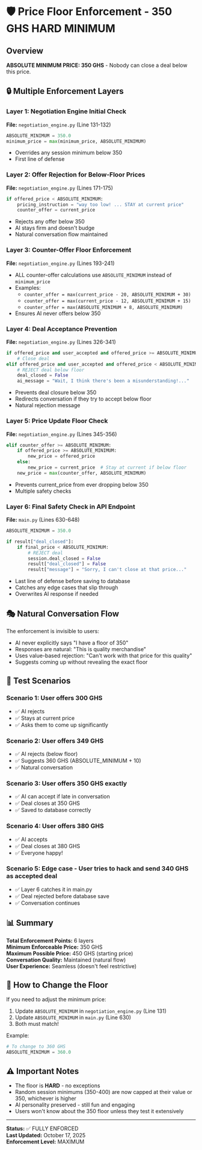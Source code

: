 # 🛡️ Price Floor Enforcement - 350 GHS HARD MINIMUM

## Overview
**ABSOLUTE MINIMUM PRICE: 350 GHS** - Nobody can close a deal below this price.

## 🔒 Multiple Enforcement Layers

### Layer 1: Negotiation Engine Initial Check
**File:** `negotiation_engine.py` (Line 131-132)
```python
ABSOLUTE_MINIMUM = 350.0
minimum_price = max(minimum_price, ABSOLUTE_MINIMUM)
```
- Overrides any session minimum below 350
- First line of defense

### Layer 2: Offer Rejection for Below-Floor Prices
**File:** `negotiation_engine.py` (Lines 171-175)
```python
if offered_price < ABSOLUTE_MINIMUM:
    pricing_instruction = "way too low! ... STAY at current price"
    counter_offer = current_price
```
- Rejects any offer below 350
- AI stays firm and doesn't budge
- Natural conversation flow maintained

### Layer 3: Counter-Offer Floor Enforcement
**File:** `negotiation_engine.py` (Lines 193-241)
- ALL counter-offer calculations use `ABSOLUTE_MINIMUM` instead of `minimum_price`
- Examples:
  - `counter_offer = max(current_price - 20, ABSOLUTE_MINIMUM + 30)`
  - `counter_offer = max(current_price - 12, ABSOLUTE_MINIMUM + 15)`
  - `counter_offer = max(ABSOLUTE_MINIMUM + 8, ABSOLUTE_MINIMUM)`
- Ensures AI never offers below 350

### Layer 4: Deal Acceptance Prevention
**File:** `negotiation_engine.py` (Lines 326-341)
```python
if offered_price and user_accepted and offered_price >= ABSOLUTE_MINIMUM:
    # Close deal
elif offered_price and user_accepted and offered_price < ABSOLUTE_MINIMUM:
    # REJECT deal below floor
    deal_closed = False
    ai_message = "Wait, I think there's been a misunderstanding!..."
```
- Prevents deal closure below 350
- Redirects conversation if they try to accept below floor
- Natural rejection message

### Layer 5: Price Update Floor Check
**File:** `negotiation_engine.py` (Lines 345-356)
```python
elif counter_offer >= ABSOLUTE_MINIMUM:
    if offered_price >= ABSOLUTE_MINIMUM:
        new_price = offered_price
    else:
        new_price = current_price  # Stay at current if below floor
    new_price = max(counter_offer, ABSOLUTE_MINIMUM)
```
- Prevents current_price from ever dropping below 350
- Multiple safety checks

### Layer 6: Final Safety Check in API Endpoint
**File:** `main.py` (Lines 630-648)
```python
ABSOLUTE_MINIMUM = 350.0

if result["deal_closed"]:
    if final_price < ABSOLUTE_MINIMUM:
        # REJECT deal
        session.deal_closed = False
        result["deal_closed"] = False
        result["message"] = "Sorry, I can't close at that price..."
```
- Last line of defense before saving to database
- Catches any edge cases that slip through
- Overwrites AI response if needed

## 🎭 Natural Conversation Flow

The enforcement is invisible to users:
- AI never explicitly says "I have a floor of 350"
- Responses are natural: "This is quality merchandise"
- Uses value-based rejection: "Can't work with that price for this quality"
- Suggests coming up without revealing the exact floor

## 🧪 Test Scenarios

### Scenario 1: User offers 300 GHS
- ✅ AI rejects
- ✅ Stays at current price
- ✅ Asks them to come up significantly

### Scenario 2: User offers 349 GHS
- ✅ AI rejects (below floor)
- ✅ Suggests 360 GHS (ABSOLUTE_MINIMUM + 10)
- ✅ Natural conversation

### Scenario 3: User offers 350 GHS exactly
- ✅ AI can accept if late in conversation
- ✅ Deal closes at 350 GHS
- ✅ Saved to database correctly

### Scenario 4: User offers 380 GHS
- ✅ AI accepts
- ✅ Deal closes at 380 GHS
- ✅ Everyone happy!

### Scenario 5: Edge case - User tries to hack and send 340 GHS as accepted deal
- ✅ Layer 6 catches it in main.py
- ✅ Deal rejected before database save
- ✅ Conversation continues

## 📊 Summary

**Total Enforcement Points:** 6 layers  
**Minimum Enforceable Price:** 350 GHS  
**Maximum Possible Price:** 450 GHS (starting price)  
**Conversation Quality:** Maintained (natural flow)  
**User Experience:** Seamless (doesn't feel restrictive)

## 🔧 How to Change the Floor

If you need to adjust the minimum price:

1. Update `ABSOLUTE_MINIMUM` in `negotiation_engine.py` (Line 131)
2. Update `ABSOLUTE_MINIMUM` in `main.py` (Line 630)
3. Both must match!

Example:
```python
# To change to 360 GHS
ABSOLUTE_MINIMUM = 360.0
```

## ⚠️ Important Notes

- The floor is **HARD** - no exceptions
- Random session minimums (350-400) are now capped at their value or 350, whichever is higher
- AI personality preserved - still fun and engaging
- Users won't know about the 350 floor unless they test it extensively

---

**Status:** ✅ FULLY ENFORCED  
**Last Updated:** October 17, 2025  
**Enforcement Level:** MAXIMUM


